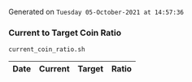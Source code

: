 Generated on `Tuesday 05-October-2021 at 14:57:36`

### Current to Target Coin Ratio
`current_coin_ratio.sh`

Date|Current|Target|Ratio
---|---|---|---
